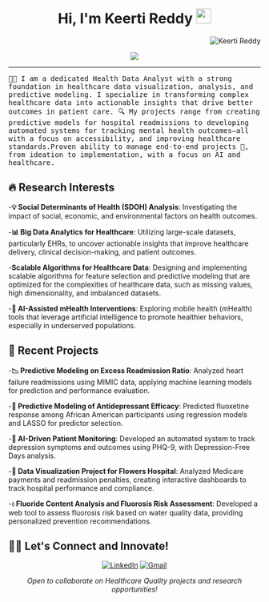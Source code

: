 <h1 align="center">
Hi, I'm Keerti Reddy
  <img src="https://media.giphy.com/media/hvRJCLFzcasrR4ia7z/giphy.gif" width="30"></h1>
 <img src="https://komarev.com/ghpvc/?username=keerti reddy label=Profile%20Views&color=0e75b6&style=flat" align='right' alt="Keerti Reddy" />

<br/>

<p align="center">
<p align="center">
  <a href="https://github.com/keerti-reddy/readme-typing-svg"> <img src="https://readme-typing-svg.herokuapp.com?lines=Health+Data+Analyst;Data+Visualization+Expert;Data-Driven+Innovator;Future-Focused+Analyst&center=true&width=500&height=50">
  </a>
</p>

</p>

<hr/>
<samp>
🧑‍💻 I am a dedicated Health Data Analyst with a strong foundation in healthcare data visualization, analysis, and predictive modeling. I specialize in transforming complex healthcare data into actionable insights that drive better outcomes in patient care. 🔍 My projects range from creating predictive models for hospital readmissions to developing automated systems for tracking mental health outcomes—all with a focus on accessibility, and improving healthcare standards.Proven ability to manage end-to-end projects 🔄, from ideation to implementation, with a focus on AI and healthcare.
</samp>


## 🔥 Research Interests

-**💡 Social Determinants of Health (SDOH) Analysis**: Investigating the impact of social, economic, and environmental factors on health outcomes. 

-**📊 Big Data Analytics for Healthcare**: Utilizing large-scale datasets, particularly EHRs, to uncover actionable insights that improve healthcare delivery, clinical decision-making, and patient outcomes. 

-**Scalable Algorithms for Healthcare Data**: Designing and implementing scalable algorithms for feature selection and predictive modeling that are optimized for the complexities of healthcare data, such as missing values, high dimensionality, and imbalanced datasets.

-**📱 AI-Assisted mHealth Interventions**: Exploring mobile health (mHealth) tools that leverage artificial intelligence to promote healthier behaviors, especially in underserved populations. 

## 📝 Recent Projects
-**📉  Predictive Modeling on Excess Readmission Ratio**: Analyzed heart failure readmissions using MIMIC data, applying machine learning models for prediction and performance evaluation.

-**💊 Predictive Modeling of Antidepressant Efficacy**: Predicted fluoxetine response among African American participants using regression models and LASSO for predictor selection.

-**🧠 AI-Driven Patient Monitoring**: Developed an automated system to track depression symptoms and outcomes using PHQ-9, with Depression-Free Days analysis.

-**🏥 Data Visualization Project for Flowers Hospital**: Analyzed Medicare payments and readmission penalties, creating interactive dashboards to track hospital performance and compliance.

-**💧 Fluoride Content Analysis and Fluorosis Risk Assessment**: Developed a web tool to assess fluorosis risk based on water quality data, providing personalized prevention recommendations.

## 🙋‍♂️ Let's Connect and Innovate!

<p align="center">
	<a href="https://www.linkedin.com/in/keerti-reddy/" target="_blank"><img src="https://img.shields.io/badge/LinkedIn-0077B5?style=for-the-badge&logo=linkedin&logoColor=white" alt="LinkedIn"/></a>
	<a href="mailto:Keerthy.resapu512@gmail.com" target="_blank"><img src="https://img.shields.io/badge/Gmail-D14836?style=for-the-badge&logo=gmail&logoColor=white" alt="Gmail"/></a>

</p>

<p align="center">
  <i>Open to collaborate on Healthcare Quality projects and research opportunities!</i>
</p>

